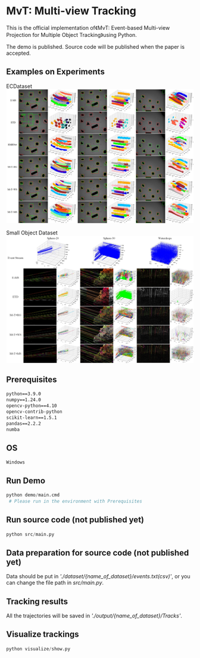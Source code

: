# MvT: Multi-view Tracking
This is the official implementation of《MvT: Event-based Multi-view Projection for
Multiple Object Tracking》using Python.  


The demo is published.
Source code will be published when the paper is accepted.

## Examples on Experiments 
ECDataset
![image](./visualize/fig9.jpg)

Small Object Dataset
![image](./visualize/fig12.jpg)


## Prerequisites 
```
python==3.9.0    
numpy==1.24.0  
opencv-python==4.10  
opencv-contrib-python  
scikit-learn==1.5.1  
pandas==2.2.2  
numba
```

## OS
```
Windows 
```  

## Run Demo
```Python
python demo/main.cmd  
 # Please run in the environment with Prerequisites
```

## Run source code (not published yet)
```Python
python src/main.py  
```

## Data preparation for source code (not published yet)
Data should be put in *'./dataset/{name_of_dataset}/events.txt(csv)'*, or you can change the file path in *src/main.py*.


## Tracking results
All the trajectories will be saved in *'./output/{name_of_dataset}/Tracks'*.


## Visualize trackings
```Python
python visualize/show.py  
```